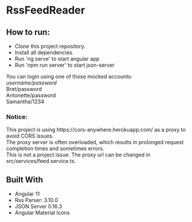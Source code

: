 # RssFeedReader

<h2>How to run:</h2>
<ul>
  <li>Clone this project repository.</li>
  <li>Install all dependencies.</li>
  <li>Run 'ng serve' to start angular app</li>
  <li>Run 'npm run server' to start json-server</li>
</ul>
You can login using one of those mocked accounts:</br>
<i>
username/password
</i>
</br>
Bret/password</br>
Antonette/password</br>
Samantha/1234</br>



<h3>Notice:</h3>
This project is using https://cors-anywhere.herokuapp.com/ as a proxy to avoid CORS issues. </br>The proxy server is often overloaded, which results in prolonged request completion times and sometimes errors. </br>This is not a project issue. The proxy url can be changed in src/services/feed.service.ts.

</br>
<h2>Built With</h2>
<ul>
  <li>Angular 11</li>
  <li>Rss Parser: 3.10.0</li>
  <li>JSON Server 0.16.3</li>
  <li>Angular Material Icons</li>
</ul>



